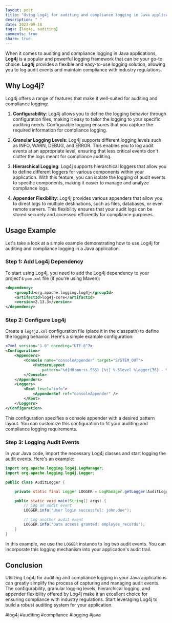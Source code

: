 ```yaml
---
layout: post
title: "Using Log4j for auditing and compliance logging in Java applications"
description: " "
date: 2023-09-18
tags: [log4j, auditing]
comments: true
share: true
---
```


When it comes to auditing and compliance logging in Java applications, **Log4j** is a popular and powerful logging framework that can be your go-to choice. **Log4j** provides a flexible and easy-to-use logging solution, allowing you to log audit events and maintain compliance with industry regulations.

## Why Log4j?

Log4j offers a range of features that make it well-suited for auditing and compliance logging:

1. **Configurability**: Log4j allows you to define the logging behavior through configuration files, making it easy to tailor the logging to your specific auditing needs. Configurable logging ensures that you capture the required information for compliance logging.

2. **Granular Logging Levels**: Log4j supports different logging levels such as INFO, WARN, DEBUG, and ERROR. This enables you to log audit events at an appropriate level, ensuring that less critical events don't clutter the logs meant for compliance auditing.

3. **Hierarchical Logging**: Log4j supports hierarchical loggers that allow you to define different loggers for various components within your application. With this feature, you can isolate the logging of audit events to specific components, making it easier to manage and analyze compliance logs.

4. **Appender Flexibility**: Log4j provides various appenders that allow you to direct logs to multiple destinations, such as files, databases, or even remote servers. This flexibility ensures that your audit logs can be stored securely and accessed efficiently for compliance purposes.

## Usage Example

Let's take a look at a simple example demonstrating how to use Log4j for auditing and compliance logging in a Java application.

### Step 1: Add Log4j Dependency

To start using Log4j, you need to add the Log4j dependency to your project's `pom.xml` file (if you're using Maven):

```xml
<dependency>
    <groupId>org.apache.logging.log4j</groupId>
    <artifactId>log4j-core</artifactId>
    <version>2.13.3</version>
</dependency>
```

### Step 2: Configure Log4j

Create a `log4j2.xml` configuration file (place it in the classpath) to define the logging behavior. Here's a simple example configuration:

```xml
<?xml version="1.0" encoding="UTF-8"?>
<Configuration>
    <Appenders>
        <Console name="consoleAppender" target="SYSTEM_OUT">
            <PatternLayout
                pattern="%d{HH:mm:ss.SSS} [%t] %-5level %logger{36} - %msg%n" />
        </Console>
    </Appenders>
    <Loggers>
        <Root level="info">
            <AppenderRef ref="consoleAppender" />
        </Root>
    </Loggers>
</Configuration>
```

This configuration specifies a console appender with a desired pattern layout. You can customize this configuration to fit your auditing and compliance logging requirements.

### Step 3: Logging Audit Events

In your Java code, import the necessary Log4j classes and start logging the audit events. Here's an example:

```java
import org.apache.logging.log4j.LogManager;
import org.apache.logging.log4j.Logger;

public class AuditLogger {

    private static final Logger LOGGER = LogManager.getLogger(AuditLogger.class);

    public static void main(String[] args) {
        // Log an audit event
        LOGGER.info("User login successful: john.doe");

        // Log another audit event
        LOGGER.info("Data access granted: employee_records");
    }
}
```

In this example, we use the `LOGGER` instance to log two audit events. You can incorporate this logging mechanism into your application's audit trail.

## Conclusion

Utilizing Log4j for auditing and compliance logging in your Java applications can greatly simplify the process of capturing and managing audit events. The configurability, granular logging levels, hierarchical logging, and appender flexibility offered by Log4j make it an excellent choice for ensuring compliance with industry regulations. Start leveraging Log4j to build a robust auditing system for your application.

#log4j #auditing #compliance #logging #java